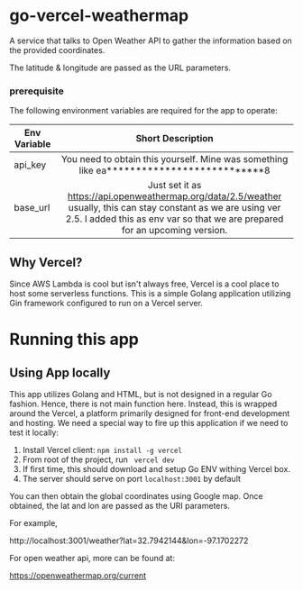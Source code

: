 # go-vercel-weathermap
A service that talks to Open Weather API to gather the information based on the provided coordinates. 

The latitude & longitude are passed as the URL parameters.

<h3>prerequisite </h3>
The following environment variables are required for the app to operate:


| Env Variable |                                                                                           Short Description                                                                                           | 
|-------------------------------------------------------------------------|:-----------------------------------------------------------------------------------------------------------------------------------------------------------------------------------------------------:| 
| api_key |                                                       You need to obtain this yourself. Mine was something like ea***************************8                                                       | 
| base_url | Just set it as https://api.openweathermap.org/data/2.5/weather <br/>usually, this can stay constant as we are using ver 2.5. I added this as env var so that we are prepared for an upcoming version. | 


## Why Vercel?
Since AWS Lambda is cool but isn't always free, Vercel is a cool place to host some serverless functions. This is a simple Golang application utilizing Gin framework configured to run on a Vercel server.

# Running this app 

## Using App locally
This app utilizes Golang and HTML, but is not designed in a regular Go fashion. Hence, there is not main function here. Instead, this is wrapped around the Vercel, a platform primarily designed for front-end development and hosting.
We need a special way to fire up this application if we need to test it locally:
1. Install Vercel client: `npm install -g vercel`
2. From root of the project, run ` vercel dev`
3. If first time, this should download and setup Go ENV withing Vercel box.
4. The server should serve on port `localhost:3001` by default

You can then obtain the global coordinates using Google map. Once obtained, the lat and lon are passed as the URI parameters.

For example,

http://localhost:3001/weather?lat=32.7942144&lon=-97.1702272

For open weather api, more can be found at:

https://openweathermap.org/current